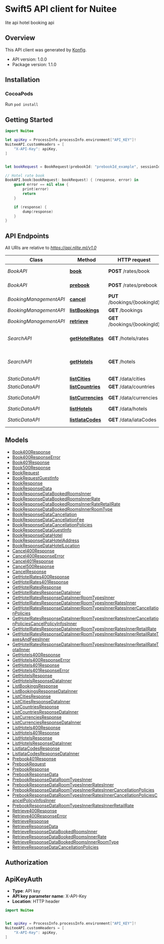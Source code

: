 # Swift5 API client for Nuitee

lite api hotel booking api

## Overview
This API client was generated by [Konfig](https://konfigthis.com).

- API version: 1.0.0
- Package version: 1.1.0

## Installation

### CocoaPods

Run `pod install`

## Getting Started

```swift
import Nuitee

let apiKey = ProcessInfo.processInfo.environment["API_KEY"]!
NuiteeAPI.customHeaders = [
    "X-API-Key": apiKey,
]


let bookRequest = BookRequest(prebookId: "prebookId_example", sessionId: "sessionId_example", guestInfo: BookRequestGuestInfo(guestFirstName: "guestFirstName_example", guestLastName: "guestLastName_example", guestEmail: "guestEmail_example"), rateId: "rateId_example") // BookRequest |  (optional)

// Hotel rate book
BookAPI.book(bookRequest: bookRequest) { (response, error) in
    guard error == nil else {
        print(error)
        return
    }

    if (response) {
        dump(response)
    }
}

```

## API Endpoints

All URIs are relative to *https://api.nlite.ml/v1.0*

Class | Method | HTTP request | Description
------------ | ------------- | ------------- | -------------
*BookAPI* | [**book**](docs/BookAPI.md#book) | **POST** /rates/book | Hotel rate book
*BookAPI* | [**prebook**](docs/BookAPI.md#prebook) | **POST** /rates/prebook | Hotel rate prebook
*BookingManagementAPI* | [**cancel**](docs/BookingManagementAPI.md#cancel) | **PUT** /bookings/{bookingId} | Booking cancel
*BookingManagementAPI* | [**listBookings**](docs/BookingManagementAPI.md#listbookings) | **GET** /bookings | Booking list
*BookingManagementAPI* | [**retrieve**](docs/BookingManagementAPI.md#retrieve) | **GET** /bookings/{bookingId} | Booking retrieve
*SearchAPI* | [**getHotelRates**](docs/SearchAPI.md#gethotelrates) | **GET** /hotels/rates | Hotel full rate availability
*SearchAPI* | [**getHotels**](docs/SearchAPI.md#gethotels) | **GET** /hotels | Hotel minimum rate availability
*StaticDataAPI* | [**listCities**](docs/StaticDataAPI.md#listcities) | **GET** /data/cities | City list
*StaticDataAPI* | [**listCountries**](docs/StaticDataAPI.md#listcountries) | **GET** /data/countries | Country list
*StaticDataAPI* | [**listCurrencies**](docs/StaticDataAPI.md#listcurrencies) | **GET** /data/currencies | Currency list
*StaticDataAPI* | [**listHotels**](docs/StaticDataAPI.md#listhotels) | **GET** /data/hotels | Hotel list
*StaticDataAPI* | [**listIataCodes**](docs/StaticDataAPI.md#listiatacodes) | **GET** /data/iataCodes | IATA code list


## Models

 - [Book400Response](docs/Book400Response.md)
 - [Book400ResponseError](docs/Book400ResponseError.md)
 - [Book401Response](docs/Book401Response.md)
 - [Book500Response](docs/Book500Response.md)
 - [BookRequest](docs/BookRequest.md)
 - [BookRequestGuestInfo](docs/BookRequestGuestInfo.md)
 - [BookResponse](docs/BookResponse.md)
 - [BookResponseData](docs/BookResponseData.md)
 - [BookResponseDataBookedRoomsInner](docs/BookResponseDataBookedRoomsInner.md)
 - [BookResponseDataBookedRoomsInnerRate](docs/BookResponseDataBookedRoomsInnerRate.md)
 - [BookResponseDataBookedRoomsInnerRateRetailRate](docs/BookResponseDataBookedRoomsInnerRateRetailRate.md)
 - [BookResponseDataBookedRoomsInnerRoomType](docs/BookResponseDataBookedRoomsInnerRoomType.md)
 - [BookResponseDataCancellation](docs/BookResponseDataCancellation.md)
 - [BookResponseDataCancellationFee](docs/BookResponseDataCancellationFee.md)
 - [BookResponseDataCancellationPolicies](docs/BookResponseDataCancellationPolicies.md)
 - [BookResponseDataGuestInfo](docs/BookResponseDataGuestInfo.md)
 - [BookResponseDataHotel](docs/BookResponseDataHotel.md)
 - [BookResponseDataHotelAddress](docs/BookResponseDataHotelAddress.md)
 - [BookResponseDataHotelLocation](docs/BookResponseDataHotelLocation.md)
 - [Cancel400Response](docs/Cancel400Response.md)
 - [Cancel400ResponseError](docs/Cancel400ResponseError.md)
 - [Cancel401Response](docs/Cancel401Response.md)
 - [Cancel500Response](docs/Cancel500Response.md)
 - [CancelResponse](docs/CancelResponse.md)
 - [GetHotelRates400Response](docs/GetHotelRates400Response.md)
 - [GetHotelRates401Response](docs/GetHotelRates401Response.md)
 - [GetHotelRatesResponse](docs/GetHotelRatesResponse.md)
 - [GetHotelRatesResponseDataInner](docs/GetHotelRatesResponseDataInner.md)
 - [GetHotelRatesResponseDataInnerRoomTypesInner](docs/GetHotelRatesResponseDataInnerRoomTypesInner.md)
 - [GetHotelRatesResponseDataInnerRoomTypesInnerRatesInner](docs/GetHotelRatesResponseDataInnerRoomTypesInnerRatesInner.md)
 - [GetHotelRatesResponseDataInnerRoomTypesInnerRatesInnerCancellationPolicies](docs/GetHotelRatesResponseDataInnerRoomTypesInnerRatesInnerCancellationPolicies.md)
 - [GetHotelRatesResponseDataInnerRoomTypesInnerRatesInnerCancellationPoliciesCancelPolicyInfosInner](docs/GetHotelRatesResponseDataInnerRoomTypesInnerRatesInnerCancellationPoliciesCancelPolicyInfosInner.md)
 - [GetHotelRatesResponseDataInnerRoomTypesInnerRatesInnerRetailRate](docs/GetHotelRatesResponseDataInnerRoomTypesInnerRatesInnerRetailRate.md)
 - [GetHotelRatesResponseDataInnerRoomTypesInnerRatesInnerRetailRateTaxesAndFeesInner](docs/GetHotelRatesResponseDataInnerRoomTypesInnerRatesInnerRetailRateTaxesAndFeesInner.md)
 - [GetHotelRatesResponseDataInnerRoomTypesInnerRatesInnerRetailRateTotalInner](docs/GetHotelRatesResponseDataInnerRoomTypesInnerRatesInnerRetailRateTotalInner.md)
 - [GetHotels400Response](docs/GetHotels400Response.md)
 - [GetHotels400ResponseError](docs/GetHotels400ResponseError.md)
 - [GetHotels401Response](docs/GetHotels401Response.md)
 - [GetHotels401ResponseError](docs/GetHotels401ResponseError.md)
 - [GetHotelsResponse](docs/GetHotelsResponse.md)
 - [GetHotelsResponseDataInner](docs/GetHotelsResponseDataInner.md)
 - [ListBookingsResponse](docs/ListBookingsResponse.md)
 - [ListBookingsResponseDataInner](docs/ListBookingsResponseDataInner.md)
 - [ListCitiesResponse](docs/ListCitiesResponse.md)
 - [ListCitiesResponseDataInner](docs/ListCitiesResponseDataInner.md)
 - [ListCountriesResponse](docs/ListCountriesResponse.md)
 - [ListCountriesResponseDataInner](docs/ListCountriesResponseDataInner.md)
 - [ListCurrenciesResponse](docs/ListCurrenciesResponse.md)
 - [ListCurrenciesResponseDataInner](docs/ListCurrenciesResponseDataInner.md)
 - [ListHotels400Response](docs/ListHotels400Response.md)
 - [ListHotels401Response](docs/ListHotels401Response.md)
 - [ListHotelsResponse](docs/ListHotelsResponse.md)
 - [ListHotelsResponseDataInner](docs/ListHotelsResponseDataInner.md)
 - [ListIataCodesResponse](docs/ListIataCodesResponse.md)
 - [ListIataCodesResponseDataInner](docs/ListIataCodesResponseDataInner.md)
 - [Prebook401Response](docs/Prebook401Response.md)
 - [PrebookRequest](docs/PrebookRequest.md)
 - [PrebookResponse](docs/PrebookResponse.md)
 - [PrebookResponseData](docs/PrebookResponseData.md)
 - [PrebookResponseDataRoomTypesInner](docs/PrebookResponseDataRoomTypesInner.md)
 - [PrebookResponseDataRoomTypesInnerRatesInner](docs/PrebookResponseDataRoomTypesInnerRatesInner.md)
 - [PrebookResponseDataRoomTypesInnerRatesInnerCancellationPolicies](docs/PrebookResponseDataRoomTypesInnerRatesInnerCancellationPolicies.md)
 - [PrebookResponseDataRoomTypesInnerRatesInnerCancellationPoliciesCancelPolicyInfosInner](docs/PrebookResponseDataRoomTypesInnerRatesInnerCancellationPoliciesCancelPolicyInfosInner.md)
 - [PrebookResponseDataRoomTypesInnerRatesInnerRetailRate](docs/PrebookResponseDataRoomTypesInnerRatesInnerRetailRate.md)
 - [Retrieve400Response](docs/Retrieve400Response.md)
 - [Retrieve400ResponseError](docs/Retrieve400ResponseError.md)
 - [RetrieveResponse](docs/RetrieveResponse.md)
 - [RetrieveResponseData](docs/RetrieveResponseData.md)
 - [RetrieveResponseDataBookedRoomsInner](docs/RetrieveResponseDataBookedRoomsInner.md)
 - [RetrieveResponseDataBookedRoomsInnerRate](docs/RetrieveResponseDataBookedRoomsInnerRate.md)
 - [RetrieveResponseDataBookedRoomsInnerRoomType](docs/RetrieveResponseDataBookedRoomsInnerRoomType.md)
 - [RetrieveResponseDataCancellationPolicies](docs/RetrieveResponseDataCancellationPolicies.md)


## Authorization


## ApiKeyAuth

- **Type**: API key
- **API key parameter name**: X-API-Key
- **Location**: HTTP header

```swift 
import Nuitee


let apiKey = ProcessInfo.processInfo.environment["API_KEY"]!
NuiteeAPI.customHeaders = [
    "X-API-Key": apiKey,
]
```

